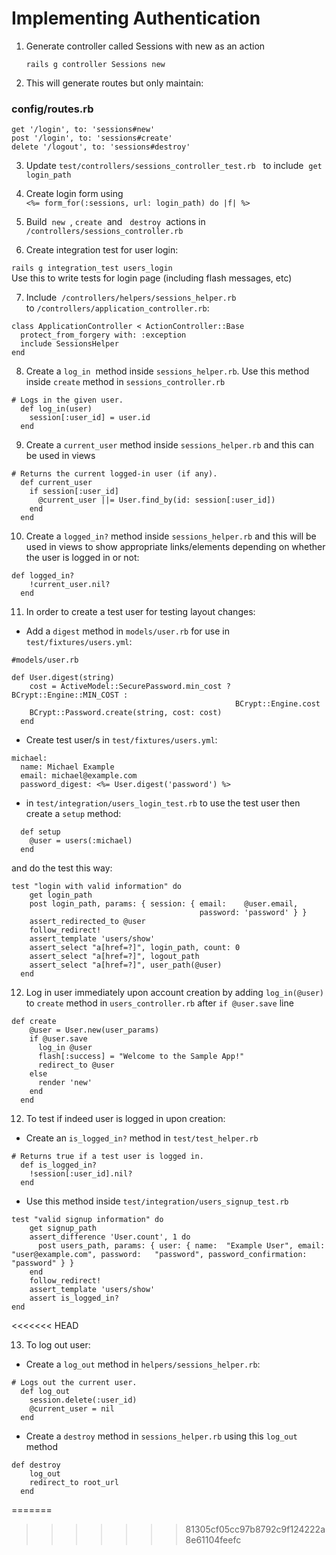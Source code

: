 # Implementing Authentication

1. Generate controller called Sessions with new as an action

   `rails g controller Sessions new`

2. This will generate routes but only maintain:

### config/routes.rb

`get '/login', to: 'sessions#new'`<br>
`post '/login', to: 'sessions#create'`<br>
`delete '/logout', to: 'sessions#destroy'`

3. Update `test/controllers/sessions_controller_test.rb` &nbsp; to include &nbsp;`get login_path`

4. Create login form using <br>
   `<%= form_for(:sessions, url: login_path) do |f| %>`

5. Build &nbsp;`new` &nbsp;, `create`&nbsp; and &nbsp; `destroy`&nbsp; actions in &nbsp; `/controllers/sessions_controller.rb`

6. Create integration test for user login:

`rails g integration_test users_login`<br>
Use this to write tests for login page (including flash messages, etc)

7. Include&nbsp; `/controllers/helpers/sessions_helper.rb`&nbsp; to&nbsp;`/controllers/application_controller.rb`:<br>

```
class ApplicationController < ActionController::Base
  protect_from_forgery with: :exception
  include SessionsHelper
end
```

8. Create a&nbsp;`log_in`&nbsp; method inside `sessions_helper.rb`. Use this method inside `create` method in `sessions_controller.rb`

```
# Logs in the given user.
  def log_in(user)
    session[:user_id] = user.id
  end
```

9. Create a `current_user` method inside `sessions_helper.rb` and this can be used in views

```
# Returns the current logged-in user (if any).
  def current_user
    if session[:user_id]
      @current_user ||= User.find_by(id: session[:user_id])
    end
  end
```

10. Create a `logged_in?` method inside `sessions_helper.rb` and this will be used in views to show appropriate links/elements depending on whether the user is logged in or not:

```
def logged_in?
    !current_user.nil?
  end
```

11. In order to create a test user for testing layout changes:

- Add a `digest` method in `models/user.rb` for use in `test/fixtures/users.yml`:

```
#models/user.rb

def User.digest(string)
    cost = ActiveModel::SecurePassword.min_cost ? BCrypt::Engine::MIN_COST :
                                                  BCrypt::Engine.cost
    BCrypt::Password.create(string, cost: cost)
  end
```

- Create test user/s in `test/fixtures/users.yml`:

```
michael:
  name: Michael Example
  email: michael@example.com
  password_digest: <%= User.digest('password') %>
```

- in `test/integration/users_login_test.rb` to use the test user then create a `setup` method:

```
  def setup
    @user = users(:michael)
  end
```

and do the test this way:

```
test "login with valid information" do
    get login_path
    post login_path, params: { session: { email:    @user.email,
                                          password: 'password' } }
    assert_redirected_to @user
    follow_redirect!
    assert_template 'users/show'
    assert_select "a[href=?]", login_path, count: 0
    assert_select "a[href=?]", logout_path
    assert_select "a[href=?]", user_path(@user)
  end
```

12. Log in user immediately upon account creation by adding `log_in(@user)` to `create` method in `users_controller.rb` after `if @user.save` line

```
def create
    @user = User.new(user_params)
    if @user.save
      log_in @user
      flash[:success] = "Welcome to the Sample App!"
      redirect_to @user
    else
      render 'new'
    end
  end
```

12. To test if indeed user is logged in upon creation:

- Create an `is_logged_in?` method in `test/test_helper.rb`

```
# Returns true if a test user is logged in.
  def is_logged_in?
    !session[:user_id].nil?
  end
```

- Use this method inside `test/integration/users_signup_test.rb`

```
test "valid signup information" do
    get signup_path
    assert_difference 'User.count', 1 do
      post users_path, params: { user: { name:  "Example User", email: "user@example.com", password:   "password", password_confirmation: "password" } }
    end
    follow_redirect!
    assert_template 'users/show'
    assert is_logged_in?
end
```

<<<<<<< HEAD

13. To log out user:

- Create a `log_out` method in `helpers/sessions_helper.rb`:

```
# Logs out the current user.
  def log_out
    session.delete(:user_id)
    @current_user = nil
  end
```

- Create a `destroy` method in `sessions_helper.rb` using this `log_out` method

```
def destroy
    log_out
    redirect_to root_url
  end
```

=======

> > > > > > > 81305cf05cc97b8792c9f124222a8e61104feefc
